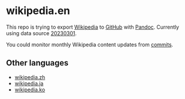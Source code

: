 # wikipedia.en

This repo is trying to export [Wikipedia](Page/Wikipedia.md) to [GitHub](Page/GitHub.md) with [Pandoc](https://github.com/jgm/pandoc). Currently using data source [20230301](https://dumps.wikimedia.org/enwiki/20230301/).

You could monitor monthly Wikipedia content updates from [commits](https://github.com/chinapedia/wikipedia.en/commits/main).

## Other languages
* [wikipedia.zh](https://github.com/chinapedia/wikipedia.zh)
* [wikipedia.ja](https://github.com/chinapedia/wikipedia.ja)
* [wikipedia.ko](https://github.com/chinapedia/wikipedia.ko)
